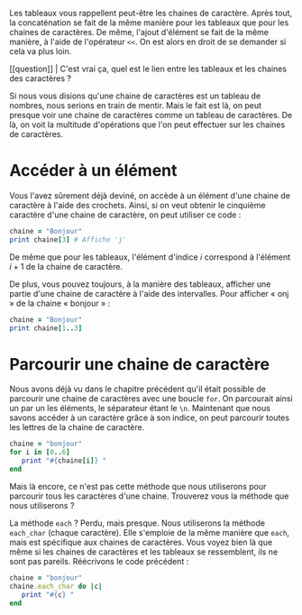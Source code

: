 Les tableaux vous rappellent peut-être les chaines de caractère. Après tout, la concaténation se fait de la même manière pour les tableaux que pour les chaines de caractères. De même, l'ajout d'élément se fait de la même manière, à l'aide de l'opérateur `<<`. On est alors en droit de se demander si cela va plus loin.

[[question]]
| C'est vrai ça, quel est le lien entre les tableaux et les chaines des caractères ?

Si nous vous disions qu'une chaine de caractères est un tableau de nombres, nous serions en train de mentir. Mais le fait est là, on peut presque voir une chaine de caractères comme un tableau de caractères. De là, on voit la multitude d'opérations que l'on peut effectuer sur les chaines de caractères.

# Accéder à un élément

Vous l'avez sûrement déjà deviné, on accède à un élément d'une chaine de caractère à l'aide des crochets. Ainsi, si on veut obtenir le cinquième caractère d'une chaine de caractère, on peut utiliser ce code :

```ruby
chaine = "Bonjour"
print chaine[3] # Affiche 'j'
``` 

De même que pour les tableaux, l'élément d'indice $i$ correspond à l'élément $i + 1$ de la chaine de caractère. 

De plus, vous pouvez toujours, à la manière des tableaux, afficher une partie d'une chaine de caractère à l'aide des intervalles. Pour afficher « onj » de la chaine « bonjour » :

```ruby
chaine = "Bonjour"
print chaine[1..3]
```

# Parcourir une chaine de caractère

Nous avons déjà vu dans le chapitre précédent qu'il était possible de parcourir une chaine de caractères avec une boucle `for`. On parcourait ainsi un par un les éléments, le séparateur étant le `\n`. Maintenant que nous savons accéder à un caractère grâce à son indice, on peut parcourir toutes les lettres de la chaine de caractère.

```ruby
chaine = "bonjour"
for i in [0..6]
   print "#{chaine[i]} "
end
```

Mais là encore, ce n'est pas cette méthode que nous utiliserons pour parcourir tous les caractères d'une chaine. Trouverez vous la méthode que nous utiliserons ? 

La méthode `each` ? Perdu, mais presque. Nous utiliserons la méthode `each_char` (chaque caractère). Elle s'emploie de la même manière que `each`, mais est spécifique aux chaines de caractères. Vous voyez bien là que même si les chaines de caractères et les tableaux se ressemblent, ils ne sont pas pareils. Réécrivons le code précédent : 

```ruby
chaine = "bonjour"
chaine.each_char do |c|
   print "#{c} "
end
```